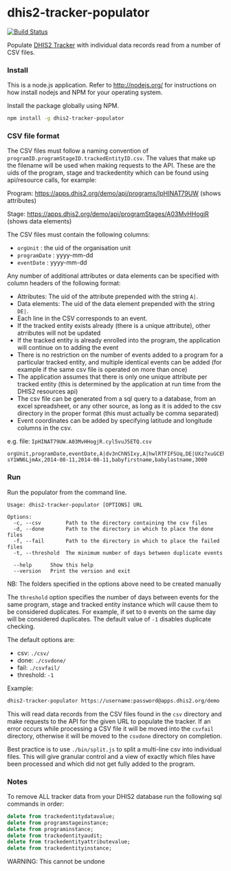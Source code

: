 # dhis2-tracker-populator

[![Build Status](https://travis-ci.org/jembi/dhis2-tracker-populator.svg)](https://travis-ci.org/jembi/dhis2-tracker-populator)

Populate [DHIS2 Tracker](https://www.dhis2.org/individual-data-records) with individual data records read from a number of CSV files.

### Install
This is a node.js application. Refer to http://nodejs.org/ for instructions on how install nodejs and NPM for your operating system.

Install the package globally using NPM.

```bash
npm install -g dhis2-tracker-populator
```

### CSV file format

The CSV files must follow a naming convention of `programID.programStageID.trackedEntityID.csv`. The values that make up the filename will be used when making requests to the API. These are the uids of the program, stage and trackedentity which can be found using api/resource calls, for example:

Program: https://apps.dhis2.org/demo/api/programs/IpHINAT79UW (shows attributes)
  
Stage: https://apps.dhis2.org/demo/api/programStages/A03MvHHogjR (shows data elements) 
  
The CSV files must contain the following columns:
* `orgUnit` : the uid of the organisation unit
* `programDate` : yyyy-mm-dd
* `eventDate` : yyyy-mm-dd

Any number of additional attributes or data elements can be specified with column headers of the following format:
* Attributes: The uid of the attribute prepended with the string `A|`.
* Data elements: The uid of the data element prepended with the string `DE|`.
* Each line in the CSV corresponds to an event.
* If the tracked entity exists already (there is a unique attribute), other atrributes will not be updated
* If the tracked entity is already enrolled into the program, the application will continue on to adding the event
* There is no restriction on the number of events added to a program for a particular tracked entity, and multiple identical events can be added (for example if the same csv file is operated on more than once) 
* The application assumes that there is only one unique attribute per tracked entity (this is determined by the application at run time from the DHIS2 resources api) 
* The csv file can be generated from a sql query to a database, from an excel spreadsheet, or any other source, as long as it is added to the csv directory in the proper format (this must actually be comma separated)
* Event coordinates can be added by specifying latitude and longitude columns in the csv.

e.g. file: `IpHINAT79UW.A03MvHHogjR.cyl5vuJ5ETQ.csv`
```csv
orgUnit,programDate,eventDate,A|dv3nChNSIxy,A|hwlRTFIFSUq,DE|UXz7xuGCEhU
sY1WN6LjmAx,2014-08-11,2014-08-11,babyfirstname,babylastname,3000
```

### Run

Run the populator from the command line.

```
Usage: dhis2-tracker-populator [OPTIONS] URL

Options:
  -c, --csv        Path to the directory containing the csv files
  -d, --done       Path to the directory in which to place the done files
  -f, --fail       Path to the directory in which to place the failed files
  -t, --threshold  The minimum number of days between duplicate events

  --help      Show this help
  --version   Print the version and exit
```
NB: The folders specified in the options above need to be created manually

The `threshold` option specifies the number of days between events for the same program, stage and tracked entity instance which will cause them to be considered duplicates. For example, if set to `0` events on the same day will be considered duplicates. The default value of `-1` disables duplicate checking.

The default options are:
* csv: `./csv/`
* done: `./csvdone/`
* fail: `./csvfail/`
* threshold: `-1`

Example:
```bash
dhis2-tracker-populator https://username:password@apps.dhis2.org/demo
```

This will read data records from the CSV files found in the `csv` directory and make requests to the API for the given URL to populate the tracker. If an error occurs while processing a CSV file it will be moved into the `csvfail` directory, otherwise it will be moved to the `csvdone` directory on completion.

Best practice is to use `./bin/split.js` to split a multi-line csv into individual files. This will give granular control and a view of exactly which files have been processed and which did not get fully added to the program.

### Notes
To remove ALL tracker data from your DHIS2 database run the following sql commands in order: 

```sql
delete from trackedentitydatavalue;
delete from programstageinstance;
delete from programinstance;
delete from trackedentityaudit;
delete from trackedentityattributevalue;
delete from trackedentityinstance;
```

WARNING: This cannot be undone
